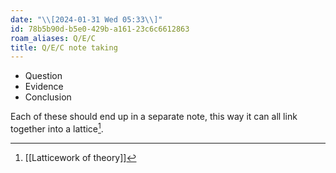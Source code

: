```yaml
---
date: "\\[2024-01-31 Wed 05:33\\]"
id: 78b5b90d-b5e0-429b-a161-23c6c6612863
roam_aliases: Q/E/C
title: Q/E/C note taking
---
```


- Question
- Evidence
- Conclusion

Each of these should end up in a separate note, this way it can all link together into a lattice[^1].

[^1]: [[Latticework of theory]]

